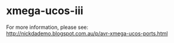 xmega-ucos-iii
==============
For more information, please see: http://nickdademo.blogspot.com.au/p/avr-xmega-ucos-ports.html